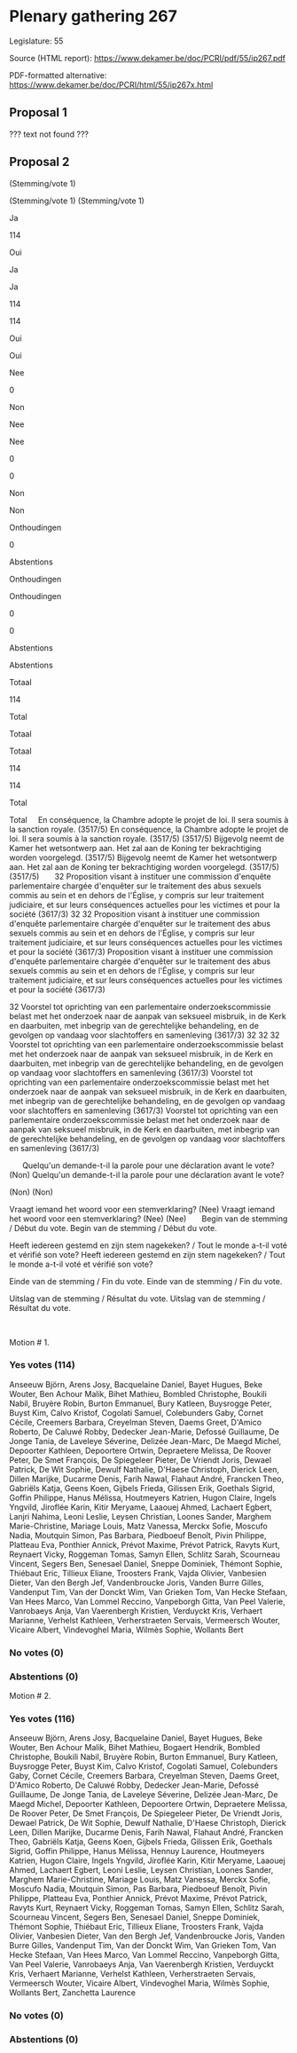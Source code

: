 # Plenary gathering 267

Legislature: 55

Source (HTML report): https://www.dekamer.be/doc/PCRI/pdf/55/ip267.pdf

PDF-formatted alternative: https://www.dekamer.be/doc/PCRI/html/55/ip267x.html

## Proposal 1

??? text not found ???

## Proposal 2


(Stemming/vote
  1)

(Stemming/vote
  1)
(Stemming/vote
  1)



Ja


114


Oui



Ja

Ja

114

114

Oui

Oui


Nee


0


Non



Nee

Nee

0

0

Non

Non


Onthoudingen


0


Abstentions



Onthoudingen

Onthoudingen

0

0

Abstentions

Abstentions


Totaal


114


Total



Totaal

Totaal

114

114

Total

Total
 
 
En conséquence, la Chambre adopte le projet de
loi. Il sera soumis à la sanction royale. (3517/5)
En conséquence, la Chambre adopte le projet de
loi. Il sera soumis à la sanction royale. (3517/5)
(3517/5)
Bijgevolg neemt de Kamer het wetsontwerp
aan. Het zal aan de Koning ter bekrachtiging worden voorgelegd. (3517/5)
Bijgevolg neemt de Kamer het wetsontwerp
aan. Het zal aan de Koning ter bekrachtiging worden voorgelegd. (3517/5)
(3517/5)
 
 
 
32 Proposition visant à instituer une commission d'enquête parlementaire
chargée d'enquêter sur le traitement des abus sexuels commis au sein et en
dehors de l'Église, y compris sur leur traitement judiciaire, et sur leurs
conséquences actuelles pour les victimes et pour la société (3617/3)
32
32
 Proposition visant à instituer une commission d'enquête parlementaire
chargée d'enquêter sur le traitement des abus sexuels commis au sein et en
dehors de l'Église, y compris sur leur traitement judiciaire, et sur leurs
conséquences actuelles pour les victimes et pour la société (3617/3)
 Proposition visant à instituer une commission d'enquête parlementaire
chargée d'enquêter sur le traitement des abus sexuels commis au sein et en
dehors de l'Église, y compris sur leur traitement judiciaire, et sur leurs
conséquences actuelles pour les victimes et pour la société (3617/3)

32 Voorstel tot
oprichting van een parlementaire onderzoekscommissie belast met het onderzoek
naar de aanpak van seksueel misbruik, in de Kerk en daarbuiten, met inbegrip
van de gerechtelijke behandeling, en de gevolgen op vandaag voor slachtoffers en
samenleving (3617/3)
32
32
32
 Voorstel tot
oprichting van een parlementaire onderzoekscommissie belast met het onderzoek
naar de aanpak van seksueel misbruik, in de Kerk en daarbuiten, met inbegrip
van de gerechtelijke behandeling, en de gevolgen op vandaag voor slachtoffers en
samenleving (3617/3)
 Voorstel tot
oprichting van een parlementaire onderzoekscommissie belast met het onderzoek
naar de aanpak van seksueel misbruik, in de Kerk en daarbuiten, met inbegrip
van de gerechtelijke behandeling, en de gevolgen op vandaag voor slachtoffers en
samenleving (3617/3)
 Voorstel tot
oprichting van een parlementaire onderzoekscommissie belast met het onderzoek
naar de aanpak van seksueel misbruik, in de Kerk en daarbuiten, met inbegrip
van de gerechtelijke behandeling, en de gevolgen op vandaag voor slachtoffers en
samenleving (3617/3)


 
 
 
Quelqu'un demande-t-il la parole pour une
déclaration avant le vote? (Non)
Quelqu'un demande-t-il la parole pour une
déclaration avant le vote? 
 
(Non)
(Non)


Vraagt iemand het woord voor een
stemverklaring? (Nee)
Vraagt iemand het woord voor een
stemverklaring? (Nee)
 (Nee)
 
 
 
Begin van de
stemming / Début du vote.
Begin van de
stemming / Début du vote.

Heeft
iedereen gestemd en zijn stem nagekeken? / Tout le monde a-t-il voté et vérifié
son vote?
Heeft
iedereen gestemd en zijn stem nagekeken? / Tout le monde a-t-il voté et vérifié
son vote?

Einde van de stemming
/ Fin du vote.
Einde van de stemming
/ Fin du vote.

Uitslag van de
stemming / Résultat du vote.
Uitslag van de
stemming / Résultat du vote.

 
 
 

Motion # 1.

### Yes votes (114)

Anseeuw Björn, Arens Josy, Bacquelaine Daniel, Bayet Hugues, Beke Wouter, Ben Achour Malik, Bihet Mathieu, Bombled Christophe, Boukili Nabil, Bruyère Robin, Burton Emmanuel, Bury Katleen, Buysrogge Peter, Buyst Kim, Calvo Kristof, Cogolati Samuel, Colebunders Gaby, Cornet Cécile, Creemers Barbara, Creyelman Steven, Daems Greet, D'Amico Roberto, De Caluwé Robby, Dedecker Jean-Marie, Defossé Guillaume, De Jonge Tania, de Laveleye Séverine, Delizée Jean-Marc, De Maegd Michel, Depoorter Kathleen, Depoortere Ortwin, Depraetere Melissa, De Roover Peter, De Smet François, De Spiegeleer Pieter, De Vriendt Joris, Dewael Patrick, De Wit Sophie, Dewulf Nathalie, D'Haese Christoph, Dierick Leen, Dillen Marijke, Ducarme Denis, Farih Nawal, Flahaut André, Francken Theo, Gabriëls Katja, Geens Koen, Gijbels Frieda, Gilissen Erik, Goethals Sigrid, Goffin Philippe, Hanus Mélissa, Houtmeyers Katrien, Hugon Claire, Ingels Yngvild, Jiroflée Karin, Kitir Meryame, Laaouej Ahmed, Lachaert Egbert, Lanjri Nahima, Leoni Leslie, Leysen Christian, Loones Sander, Marghem Marie-Christine, Mariage Louis, Matz Vanessa, Merckx Sofie, Moscufo Nadia, Moutquin Simon, Pas Barbara, Piedboeuf Benoît, Pivin Philippe, Platteau Eva, Ponthier Annick, Prévot Maxime, Prévot Patrick, Ravyts Kurt, Reynaert Vicky, Roggeman Tomas, Samyn Ellen, Schlitz Sarah, Scourneau Vincent, Segers Ben, Senesael Daniel, Sneppe Dominiek, Thémont Sophie, Thiébaut Eric, Tillieux Eliane, Troosters Frank, Vajda Olivier, Vanbesien Dieter, Van den Bergh Jef, Vandenbroucke Joris, Vanden Burre Gilles, Vandenput Tim, Van der Donckt Wim, Van Grieken Tom, Van Hecke Stefaan, Van Hees Marco, Van Lommel Reccino, Vanpeborgh Gitta, Van Peel Valerie, Vanrobaeys Anja, Van Vaerenbergh Kristien, Verduyckt Kris, Verhaert Marianne, Verhelst Kathleen, Verherstraeten Servais, Vermeersch Wouter, Vicaire Albert, Vindevoghel Maria, Wilmès Sophie, Wollants Bert

### No votes (0)



### Abstentions (0)




Motion # 2.

### Yes votes (116)

Anseeuw Björn, Arens Josy, Bacquelaine Daniel, Bayet Hugues, Beke Wouter, Ben Achour Malik, Bihet Mathieu, Bogaert Hendrik, Bombled Christophe, Boukili Nabil, Bruyère Robin, Burton Emmanuel, Bury Katleen, Buysrogge Peter, Buyst Kim, Calvo Kristof, Cogolati Samuel, Colebunders Gaby, Cornet Cécile, Creemers Barbara, Creyelman Steven, Daems Greet, D'Amico Roberto, De Caluwé Robby, Dedecker Jean-Marie, Defossé Guillaume, De Jonge Tania, de Laveleye Séverine, Delizée Jean-Marc, De Maegd Michel, Depoorter Kathleen, Depoortere Ortwin, Depraetere Melissa, De Roover Peter, De Smet François, De Spiegeleer Pieter, De Vriendt Joris, Dewael Patrick, De Wit Sophie, Dewulf Nathalie, D'Haese Christoph, Dierick Leen, Dillen Marijke, Ducarme Denis, Farih Nawal, Flahaut André, Francken Theo, Gabriëls Katja, Geens Koen, Gijbels Frieda, Gilissen Erik, Goethals Sigrid, Goffin Philippe, Hanus Mélissa, Hennuy Laurence, Houtmeyers Katrien, Hugon Claire, Ingels Yngvild, Jiroflée Karin, Kitir Meryame, Laaouej Ahmed, Lachaert Egbert, Leoni Leslie, Leysen Christian, Loones Sander, Marghem Marie-Christine, Mariage Louis, Matz Vanessa, Merckx Sofie, Moscufo Nadia, Moutquin Simon, Pas Barbara, Piedboeuf Benoît, Pivin Philippe, Platteau Eva, Ponthier Annick, Prévot Maxime, Prévot Patrick, Ravyts Kurt, Reynaert Vicky, Roggeman Tomas, Samyn Ellen, Schlitz Sarah, Scourneau Vincent, Segers Ben, Senesael Daniel, Sneppe Dominiek, Thémont Sophie, Thiébaut Eric, Tillieux Eliane, Troosters Frank, Vajda Olivier, Vanbesien Dieter, Van den Bergh Jef, Vandenbroucke Joris, Vanden Burre Gilles, Vandenput Tim, Van der Donckt Wim, Van Grieken Tom, Van Hecke Stefaan, Van Hees Marco, Van Lommel Reccino, Vanpeborgh Gitta, Van Peel Valerie, Vanrobaeys Anja, Van Vaerenbergh Kristien, Verduyckt Kris, Verhaert Marianne, Verhelst Kathleen, Verherstraeten Servais, Vermeersch Wouter, Vicaire Albert, Vindevoghel Maria, Wilmès Sophie, Wollants Bert, Zanchetta Laurence

### No votes (0)



### Abstentions (0)




